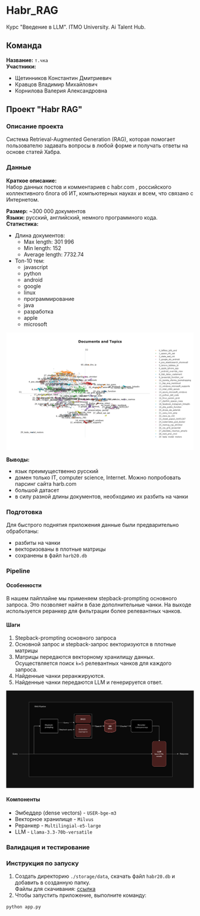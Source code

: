 # Habr_RAG
Курс "Введение в LLM". ITMO University. Ai Talent Hub.

## Команда
<b>Название:</b> `т.чка` \
<b>Участники:</b>
- Щетинников Константин Дмитриевич
- Кравцов Владимир Михайлович
- Корнилова Валерия Александровна

## Проект "Habr RAG"
### Описание проекта
Система Retrieval-Augmented Generation (RAG), которая помогает пользователю задавать вопросы в любой форме и получать ответы на основе статей Хабра.

### Данные
<b>Краткое описание:</b>\
Набор данных постов и комментариев с habr.com , российского коллективного блога об ИТ, компьютерных науках и всем, что связано с Интернетом.

<b>Размер:</b> ~300 000 документов\
<b>Языки:</b> русский, английский, немного программного кода.\
<b>Статистика:</b>
- Длина документов:
    - Max length: 301 996
    - Min length: 152
    - Average length: 7732.74
- Топ-10 тем:
    - javascript
    - python
    - android
    - google
    - linux
    - программирование
    - java
    - разработка
    - apple
    - microsoft
<div>
    <img src="./imgs/eda_topics.png">
<div>

<b>Выводы:</b>
- язык преимущественно русский
- домен только IT, computer science, Internet. Можно попробовать парсинг сайта harb.com
- большой датасет
- в силу разной длины документов, необходимо их разбить на чанки

### Подготовка
<!-- 1. Для инициализации BM25 был собран корпус из 10 000 текстов. Такого размера корпуса достаточно для эффективной работы модели. Корпус сохранен в файл `corpus.csv` -->
Для быстрого поднятия приложения данные были предварительно обработаны:
- разбиты на чанки
- векторизованы в плотные матрицы
- сохранены в файл `harb20.db`

### Pipeline

#### Особенности
В нашем пайплайне мы применяем stepback-prompting основного запроса. Это позволяет найти в базе дополнительные чанки. На выходе используется реранкер для фильтрации более релевантных чанков.
<!-- Также, сам поиск осуществляется в гибридном формате: на основе векторов и ключевых слов.  -->

#### Шаги
1. Stepback-prompting основного запроса
2. Основной запрос и stepback-запрос векторизуются в плотные матрицы
3. Матрицы передаются векторному хранилищу данных. Осуществляется поиск `k=5` релевантных чанков для каждого запроса.
4. Найденные чанки реранжируются.
5. Найденные чанки передаются LLM и генерируется ответ.
<div>
    <img src="imgs\Architecture.jpg">
<div>

#### Компоненты
- Эмбеддер (dense vectors) - `USER-bge-m3`
- Векторное хранилище - `Milvus`
- Реранкер - `Multilingial-e5-large`
- LLM - `Llama-3.3-70b-versatile`
<!-- - BM25 (sparse vectors) -->



### Валидация и тестирование

### Инструкция по запуску
1. Создать директорию `./storage/data`, скачать файл `habr20.db` и добавить в созданную папку.\
Файлы для скачивания: [ссылка](https://disk.yandex.ru/d/782ejhiiQc3z7A)
2. Чтобы запустить приложение, выполните команду:
```
python app.py
```
